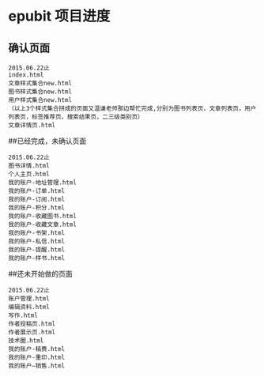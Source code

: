 # epubit 项目进度

## 确认页面

	2015.06.22止
	index.html
	文章样式集合new.html
	图书样式集合new.html
	用户样式集合new.html
	（以上3个样式集合拼成的页面又温谦老师那边帮忙完成,分别为图书列表页，文章列表页，用户列表页，标签推荐页，搜索结果页，二三级类别页）
	文章详情页.html


##已经完成，未确认页面
	
	2015.06.22止
	图书详情.html
	个人主页.html
	我的账户-地址管理.html
	我的账户-订单.html
	我的账户-订阅.html
	我的账户-积分.html
	我的账户-收藏图书.html
	我的账户-收藏文章.html
	我的账户-书架.html
	我的账户-私信.html
	我的账户-提醒.html
	我的账户-样书.html


##还未开始做的页面

	2015.06.22止
	账户管理.html
	编辑资料.html
	写作.html
	作者投稿页.html
	作者展示页.html
	技术圈.html
	我的账户-稿费.html
	我的账户-重印.html
	我的账户—销售.html





